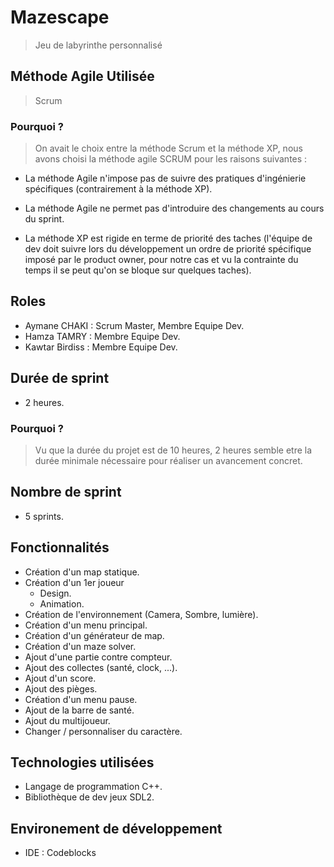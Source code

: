# Mazescape

>   Jeu de labyrinthe personnalisé

##  Méthode Agile Utilisée 

>   Scrum

### Pourquoi ?

>   On avait le choix entre la méthode Scrum et la méthode XP, nous avons choisi la méthode agile SCRUM pour les raisons suivantes : 

*   La méthode Agile n'impose pas de suivre des pratiques d'ingénierie spécifiques (contrairement à la méthode XP).

*   La méthode Agile ne permet pas d'introduire des changements au cours du sprint. 

*   La méthode XP est rigide en terme de priorité des taches (l'équipe de dev doit suivre lors du développement un ordre de priorité spécifique imposé par le product owner, pour notre cas et vu la contrainte du temps il se peut qu'on se bloque sur quelques taches).

##  Roles

*   Aymane  CHAKI    :   Scrum Master, Membre Equipe Dev.
*   Hamza   TAMRY    :   Membre Equipe Dev.
*   Kawtar  Birdiss  :   Membre Equipe Dev.

##  Durée de sprint

*   2 heures.

### Pourquoi ?

>   Vu que la durée du projet est de 10 heures, 2 heures semble etre la durée minimale nécessaire pour réaliser un avancement concret. 

##  Nombre de sprint

*   5 sprints.

##  Fonctionnalités

*   Création d'un map statique.
*   Création d'un 1er joueur 
    *   Design.
    *   Animation.
*   Création de l'environnement (Camera, Sombre, lumière).
*   Création d'un menu principal.
*   Création d'un générateur de map.
*   Création d'un maze solver.
*   Ajout d'une partie contre compteur.
*   Ajout des collectes (santé, clock, ...).
*   Ajout d'un score.
*   Ajout des pièges.
*   Création d'un menu pause.
*   Ajout de la barre de santé.
*   Ajout du multijoueur.
*   Changer / personnaliser du caractère.

##  Technologies utilisées

*   Langage de programmation C++.
*   Bibliothèque de dev jeux SDL2.

##  Environement de développement

*   IDE : Codeblocks



